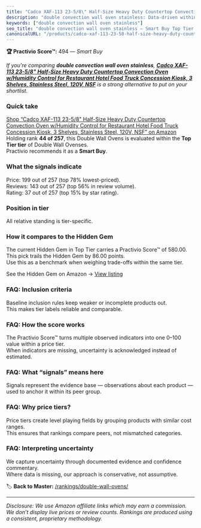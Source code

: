 ```yaml
---
title: "Cadco XAF-113 23-5/8\" Half-Size Heavy Duty Countertop Convection Oven w/Humidity Control for Restaurant Hotel Food Truck Concession Kiosk, 3 Shelves, Stainless Steel, 120V, NSF"
description: "double convection wall oven stainless: Data-driven within Top Tier ranking using the Practivio Score™. Positioned by quality, value, demand, findability, momen…"
keywords: ["double convection wall oven stainless"]
seo_title: "double convection wall oven stainless — Smart Buy Top Tier (2025)"
canonicalURL: "/products/cadco-xaf-113-23-58-half-size-heavy-duty-countertop-convection-oven-whumidity-control-for-restaurant-hotel-food-truck-concession-kiosk-3-shelves-stainless-steel-120v-nsf-B002XYJAE8/"
---
```


**🏆 Practivio Score™:** 494 — _Smart Buy_


*If you're comparing **double convection wall oven stainless**, **[Cadco XAF-113 23-5/8" Half-Size Heavy Duty Countertop Convection Oven w/Humidity Control for Restaurant Hotel Food Truck Concession Kiosk, 3 Shelves, Stainless Steel, 120V, NSF](https://www.amazon.com/dp/B002XYJAE8?tag=practivio-20)** is a strong alternative to put on your shortlist.*
### Quick take
[Shop “Cadco XAF-113 23-5/8" Half-Size Heavy Duty Countertop Convection Oven w/Humidity Control for Restaurant Hotel Food Truck Concession Kiosk, 3 Shelves, Stainless Steel, 120V, NSF” on Amazon](https://www.amazon.com/dp/B002XYJAE8?tag=practivio-20)
Holding rank **44 of 257**, this Double Wall Ovens is evaluated within the **Top Tier tier** of Double Wall Ovenses.  
Practivio recommends it as a **Smart Buy**.

### What the signals indicate
Price: 199 out of 257 (top 78% lowest-priced).  
Reviews: 143 out of 257 (top 56% in review volume).  
Rating: 37 out of 257 (top 15% by star rating).  

### Position in tier
All relative standing is tier-specific.

### How it compares to the Hidden Gem
The current Hidden Gem in Top Tier carries a Practivio Score™ of 580.00.  
This pick trails the Hidden Gem by 86.00 points.  
Use this as a benchmark when weighing trade-offs within the same tier.  

See the Hidden Gem on Amazon → [View listing](https://www.amazon.com/dp/B00N45FU58?tag=practivio-20)

### FAQ: Inclusion criteria
Baseline inclusion rules keep weaker or incomplete products out.  
This makes tier labels reliable and comparable.

### FAQ: How the score works
The Practivio Score™ turns multiple observed indicators into one 0–100 value within a price tier.  
When indicators are missing, uncertainty is acknowledged instead of estimated.

### FAQ: What “signals” means here
Signals represent the evidence base — observations about each product — used to anchor it within its peer group.

### FAQ: Why price tiers?
Price tiers create level playing fields by grouping products with similar cost ranges.  
This ensures that rankings compare peers, not mismatched categories.

### FAQ: Interpreting uncertainty
We capture uncertainty through documented evidence and confidence commentary.  
Where data is missing, our approach is conservative, not assumptive.


🏷️ **Back to Master:** [/rankings/double-wall-ovens/](/rankings/double-wall-ovens/)

---
_Disclosure: We use Amazon affiliate links which may earn a commission. We don’t display live prices or review counts. Rankings are produced using a consistent, proprietary methodology._
